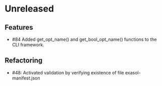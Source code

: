 # Unreleased

## Features

* #84 Added get_opt_name() and get_bool_opt_name() functions to the CLI framework.

## Refactoring

* #48: Activated validation by verifying existence of file exasol-manifest.json
